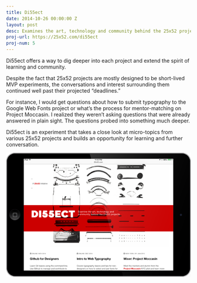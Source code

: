 ```yaml
---
title: Di55ect
date: 2014-10-26 00:00:00 Z
layout: post
desc: Examines the art, technology and community behind the 25x52 projects
proj-url: https://25x52.com/di55ect
proj-num: 5
---
```


Di55ect offers a way to dig deeper into each project and extend the spirit of learning and community.

Despite the fact that 25x52 projects are mostly designed to be short-lived MVP experiments, the conversations and interest surrounding them continued well past their projected “deadlines.”

For instance, I would get questions about how to submit typography to the Google Web Fonts project or what’s the process for mentor-matching on Project Moccasin. I realized they weren’t asking questions that were already answered in plain sight. The questions probed into something much deeper.

Di55ect is an experiment that takes a close look at micro-topics from various 25x52 projects and builds an opportunity for learning and further conversation.

[![{{ page.title }}](../images/05-h.png)]( {{page.proj-url}})
